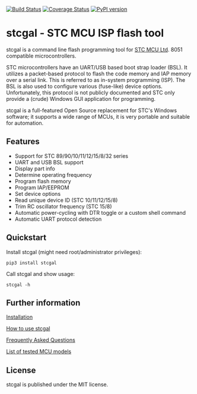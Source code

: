 [![Build Status](https://github.com/grigorig/stcgal/workflows/Python%20package/badge.svg?branch=master)](https://github.com/grigorig/stcgal/actions?query=workflow%3A%22Python+package%22)
[![Coverage Status](https://coveralls.io/repos/github/grigorig/stcgal/badge.svg?branch=master)](https://coveralls.io/github/grigorig/stcgal?branch=master)
[![PyPI version](https://badge.fury.io/py/stcgal.svg)](https://badge.fury.io/py/stcgal)

stcgal - STC MCU ISP flash tool
===============================

stcgal is a command line flash programming tool for [STC MCU Ltd](http://stcmcu.com/).
8051 compatible microcontrollers.

STC microcontrollers have an UART/USB based boot strap loader (BSL). It
utilizes a packet-based protocol to flash the code memory and IAP
memory over a serial link. This is referred to as in-system programming
(ISP).  The BSL is also used to configure various (fuse-like) device
options. Unfortunately, this protocol is not publicly documented and
STC only provide a (crude) Windows GUI application for programming.

stcgal is a full-featured Open Source replacement for STC's Windows
software; it supports a wide range of MCUs, it is very portable and
suitable for automation.

Features
--------

* Support for STC 89/90/10/11/12/15/8/32 series
* UART and USB BSL support
* Display part info
* Determine operating frequency
* Program flash memory
* Program IAP/EEPROM
* Set device options
* Read unique device ID (STC 10/11/12/15/8)
* Trim RC oscillator frequency (STC 15/8)
* Automatic power-cycling with DTR toggle or a custom shell command
* Automatic UART protocol detection

Quickstart
----------

Install stcgal (might need root/administrator privileges):
    
    pip3 install stcgal

Call stcgal and show usage:

    stcgal -h

Further information
-------------------

[Installation](doc/INSTALL.md)

[How to use stcgal](doc/USAGE.md)

[Frequently Asked Questions](doc/FAQ.md)

[List of tested MCU models](doc/MODELS.md)

License
-------

stcgal is published under the MIT license.
